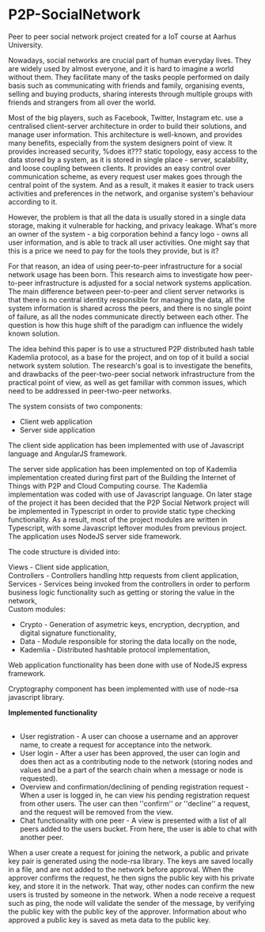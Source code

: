 # P2P-SocialNetwork
Peer to peer social network project created for a IoT course at Aarhus University.

Nowadays, social networks are crucial part of human everyday lives. They are widely used by almost everyone, and it is hard to imagine a world without them. They facilitate many of the tasks people performed on daily basis such as communicating with friends and family, organising events, selling and buying products, sharing interests through multiple groups with friends and strangers from all over the world.

Most of the big players, such as Facebook, Twitter, Instagram etc. use a centralised client-server architecture in order to build their solutions, and manage user information. This architecture is well-known, and provides many benefits, especially from the system designers point of view. It provides increased security, %does it???
static topology, easy access to the data stored by a system, as it is stored in single place - server, scalability, and loose coupling between clients. It provides an easy control over communication scheme, as every request user makes goes through the central point of the system. And as a result, it makes it easier to track users activities and preferences in the network, and organise system's behaviour according to it.

However, the problem is that all the data is usually stored in a single data storage, making it vulnerable for hacking, and privacy leakage. What's more an owner of the system - a big corporation behind a fancy logo - owns all user information, and is able to track all user activities. One might say that this is a price we need to pay for the tools they provide, but is it?

For that reason, an idea of using peer-to-peer infrastructure for a social network usage has been born. This research aims to investigate how peer-to-peer infrastructure is adjusted for a social network systems application. The main difference between peer-to-peer and client server networks is that there is no central identity responsible for managing the data, all the system information is shared across the peers, and there is no single point of failure, as all the nodes communicate directly between each other. The question is how this huge shift of the paradigm can influence the widely known solution.

The idea behind this paper is to use a structured P2P distributed hash table Kademlia protocol, as a base for the project, and on top of it build a social network system solution. The research's goal is to investigate the benefits, and drawbacks of the peer-two-peer social network infrastructure from the practical point of view, as well as get familiar with common issues, which need to be addressed in peer-two-peer networks.

The system consists of two components:

 - Client web application
 - Server side application

The client side application has been implemented with use of Javascript language and AngularJS framework.

The server side application has been implemented on top of Kademlia implementation created during first part of the Building the Internet of Things with P2P and Cloud Computing course. The Kademlia implementation was coded with use of Javascript language. On later stage of the project it has been decided that the P2P Social Network project will be implemented in Typescript in order to provide static type checking functionality. As a result, most of the project modules are written in Typescript, with some Javascript leftover modules from previous project. The application uses NodeJS server side framework.

The code structure is divided into:<br>

Views - Client side application,<br>
Controllers - Controllers handling http requests from client application,<br>
Services - Services being invoked from the controllers in order to perform business logic functionality such as getting or storing the value in the network,<br>
Custom modules:
- Crypto - Generation of asymetric keys, encryption, decryption, and digital signature functionality,
- Data - Module responsible for storing the data locally on the node,
- Kademlia - Distributed hashtable protocol implementation,

Web application functionality has been done with use of NodeJS express framework.

Cryptography component has been implemented with use of node-rsa javascript library.

<b>Implemented functionality</b><br><br>

- User registration - A user can choose a username and an approver name, to create a request for acceptance into the network. 
- User login - After a user has been approved, the user can login and does then act as a contributing node to the network (storing nodes and values and be a part of the search chain when a message or node is requested).
 - Overview and confirmation/declining of pending registration request - When a user is logged in, he can view his pending registration request from other users. The user can then ''confirm'' or ''decline'' a request, and the request will be removed from the view.
- Chat functionality with one peer - A view is presented with a list of all peers added to the users bucket. From here, the user is able to chat with another peer.

When a user create a request for joining the network, a public and private key pair is generated using the node-rsa library. The keys are saved locally in a file, and are not added to the network before approval. When the approver confirms the request, he then signs the public key with his private key, and store it in the network. That way, other nodes can confirm the new users is trusted by someone in the network. 
When a node receive a request such as ping, the node will validate the sender of the message, by verifying the public key with the public key of the approver. Information about who approved a public key is saved as meta data to the public key. 
